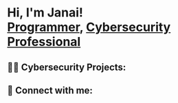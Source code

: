 <h1>Hi, I'm Janai! <br/><a href="https://github.com/janaibonds">Programmer</a>, 
  <a href="https://www.linkedin.com/in/janai-bonds-51b31714/">Cybersecurity Professional</a>

<h2>👨‍💻 Cybersecurity Projects:</h2>


<h2> 🤳 Connect with me:</h2>

[instagram]: https://www.instagram.com/jcb089/
[linkedin]: https://www.linkedin.com/in/janai-bonds-51b31714/

<!--
**joshmadakor1/joshmadakor1** is a ✨ _special_ ✨ repository because its `README.md` (this file) appears on your GitHub profile.

Here are some ideas to get you started:

- 🔭 I’m currently working on ...
- 🌱 I’m currently learning ...
- 👯 I’m looking to collaborate on ...
- 🤔 I’m looking for help with ...
- 💬 Ask me about ...
- 📫 How to reach me: ...
- 😄 Pronouns: ...
- ⚡ Fun fact: ...
-->

